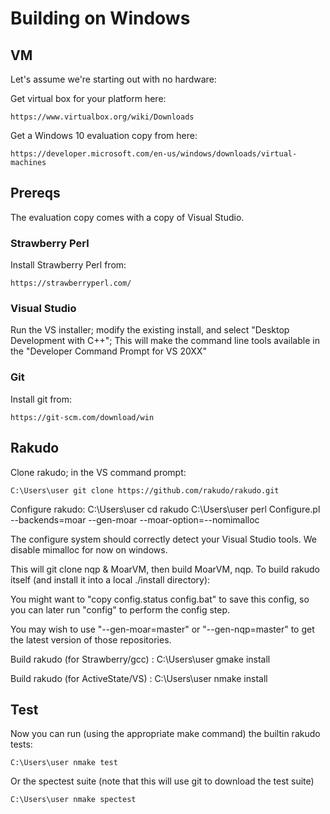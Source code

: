 # Building on Windows

## VM

Let's assume we're starting out with no hardware:

Get virtual box for your platform here:

    https://www.virtualbox.org/wiki/Downloads

Get a Windows 10 evaluation copy from here:

    https://developer.microsoft.com/en-us/windows/downloads/virtual-machines

## Prereqs

The evaluation copy comes with a copy of Visual Studio.

### Strawberry Perl

Install Strawberry Perl from:

    https://strawberryperl.com/

### Visual Studio

Run the VS installer; modify the existing install, and select "Desktop
Development with C++"; This will make the command line tools available
in the "Developer Command Prompt for VS 20XX"

### Git

Install git from:

    https://git-scm.com/download/win

## Rakudo

Clone rakudo; in the VS command prompt:

    C:\Users\user git clone https://github.com/rakudo/rakudo.git

Configure rakudo:
    C:\Users\user cd rakudo
    C:\Users\user perl Configure.pl --backends=moar --gen-moar --moar-option=--nomimalloc

The configure system should correctly detect your Visual Studio tools. We disable
mimalloc for now on windows.

This will git clone nqp & MoarVM, then build MoarVM, nqp.
To build rakudo itself (and install it into a local ./install directory):

You might want to "copy config.status config.bat" to save this config, so
you can later run "config" to perform the config step.

You may wish to use "--gen-moar=master" or "--gen-nqp=master" to get the
latest version of those repositories.

Build rakudo (for Strawberry/gcc) :
    C:\Users\user gmake install

Build rakudo (for ActiveState/VS) :
    C:\Users\user nmake install

## Test

Now you can run (using the appropriate make command) the
builtin rakudo tests:

    C:\Users\user nmake test

Or the spectest suite (note that this will use git to download the
test suite)

    C:\Users\user nmake spectest
